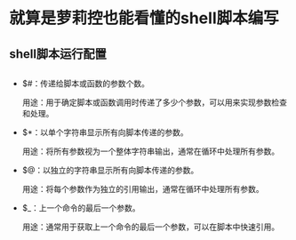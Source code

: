 # 就算是萝莉控也能看懂的shell脚本编写
## shell脚本运行配置
## 
- $#：传递给脚本或函数的参数个数。

    用途：用于确定脚本或函数调用时传递了多少个参数，可以用来实现参数检查和处理。
- $*：以单个字符串显示所有向脚本传递的参数。

    用途：将所有参数视为一个整体字符串输出，通常在循环中处理所有参数。
- $@：以独立的字符串显示所有向脚本传递的参数。

    用途：将每个参数作为独立的引用输出，通常在循环中处理所有参数。

- $_：上一个命令的最后一个参数。

    用途：通常用于获取上一个命令的最后一个参数，可以在脚本中快速引用。